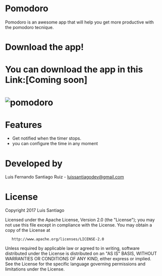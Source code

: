# Pomodoro
Pomodoro is an awesome app that will help you get more productive with the pomodoro tecnique.
# Download the app!
You can download the app in this Link:[Coming soon]
============
![pomodoro](https://user-images.githubusercontent.com/21210652/30008467-a0042770-90e5-11e7-911c-7c93073cca20.png)
============
# Features
* Get notified when the timer stops.
* you can configure the time in any moment
# Developed by 
Luis Fernando Santiago Ruiz - luissantiagodev@gmail.com
# License
   Copyright 2017 Luis Santiago

   Licensed under the Apache License, Version 2.0 (the "License");
   you may not use this file except in compliance with the License.
   You may obtain a copy of the License at

       http://www.apache.org/licenses/LICENSE-2.0

   Unless required by applicable law or agreed to in writing, software
   distributed under the License is distributed on an "AS IS" BASIS,
   WITHOUT WARRANTIES OR CONDITIONS OF ANY KIND, either express or implied.
   See the License for the specific language governing permissions and
   limitations under the License.

